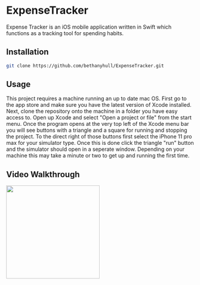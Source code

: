 # ExpenseTracker

Expense Tracker is an iOS mobile application written in Swift which functions as a tracking tool for spending habits. 

## Installation

```bash
git clone https://github.com/bethanyhull/ExpenseTracker.git
```

## Usage

This project requires a machine running an up to date mac OS. First go to the app store and make sure you have the latest version of Xcode installed. Next, clone the repository onto the machine in a folder you have easy access to. Open up Xcode and select "Open a project or file" from the start menu. Once the program opens at the very top left of the Xcode menu bar you will see buttons with a triangle and a square for running and stopping the project. To the direct right of those buttons first select the iPhone 11 pro max for your simulator type. Once this is done click the triangle "run" button and the simulator should open in a seperate window. Depending on your machine this may take a minute or two to get up and running the first time. 

## Video Walkthrough

<img src="http://g.recordit.co/PycOsW0z6e.gif" width=250><br>
